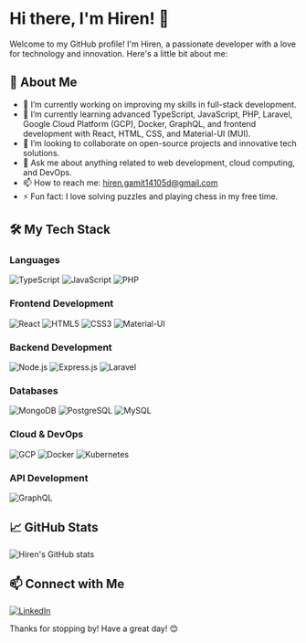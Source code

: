 # Hi there, I'm Hiren! 👋

Welcome to my GitHub profile! I'm Hiren, a passionate developer with a love for technology and innovation. Here's a little bit about me:

## 🚀 About Me
- 🔭 I’m currently working on improving my skills in full-stack development.
- 🌱 I’m currently learning advanced TypeScript, JavaScript, PHP, Laravel, Google Cloud Platform (GCP), Docker, GraphQL, and frontend development with React, HTML, CSS, and Material-UI (MUI).
- 👯 I’m looking to collaborate on open-source projects and innovative tech solutions.
- 💬 Ask me about anything related to web development, cloud computing, and DevOps.
- 📫 How to reach me: [hiren.gamit14105d@gmail.com](mailto:hiren.gamit14105d@gmail.com)
- ⚡ Fun fact: I love solving puzzles and playing chess in my free time.

## 🛠️ My Tech Stack

### Languages
![TypeScript](https://img.shields.io/badge/-TypeScript-3178C6?style=flat-square&logo=TypeScript&logoColor=white)
![JavaScript](https://img.shields.io/badge/-JavaScript-F7DF1E?style=flat-square&logo=JavaScript&logoColor=black)
![PHP](https://img.shields.io/badge/-PHP-777BB4?style=flat-square&logo=PHP&logoColor=white)

### Frontend Development
![React](https://img.shields.io/badge/-React-61DAFB?style=flat-square&logo=React&logoColor=black)
![HTML5](https://img.shields.io/badge/-HTML5-E34F26?style=flat-square&logo=HTML5&logoColor=white)
![CSS3](https://img.shields.io/badge/-CSS3-1572B6?style=flat-square&logo=CSS3&logoColor=white)
![Material-UI](https://img.shields.io/badge/-Material--UI-0081CB?style=flat-square&logo=Material-UI&logoColor=white)

### Backend Development
![Node.js](https://img.shields.io/badge/-Node.js-339933?style=flat-square&logo=Node.js&logoColor=white)
![Express.js](https://img.shields.io/badge/-Express.js-000000?style=flat-square&logo=Express&logoColor=white)
![Laravel](https://img.shields.io/badge/-Laravel-FF2D20?style=flat-square&logo=Laravel&logoColor=white)

### Databases
![MongoDB](https://img.shields.io/badge/-MongoDB-47A248?style=flat-square&logo=MongoDB&logoColor=white)
![PostgreSQL](https://img.shields.io/badge/-PostgreSQL-336791?style=flat-square&logo=PostgreSQL&logoColor=white)
![MySQL](https://img.shields.io/badge/-MySQL-4479A1?style=flat-square&logo=MySQL&logoColor=white)

### Cloud & DevOps
![GCP](https://img.shields.io/badge/-Google%20Cloud%20Platform-4285F4?style=flat-square&logo=Google%20Cloud&logoColor=white)
![Docker](https://img.shields.io/badge/-Docker-2496ED?style=flat-square&logo=Docker&logoColor=white)
![Kubernetes](https://img.shields.io/badge/-Kubernetes-326CE5?style=flat-square&logo=Kubernetes&logoColor=white)

### API Development
![GraphQL](https://img.shields.io/badge/-GraphQL-E10098?style=flat-square&logo=GraphQL&logoColor=white)

## 📈 GitHub Stats

![Hiren's GitHub stats](https://github-readme-stats.vercel.app/api?username=hirentechie1405&show_icons=true&theme=radical)

## 📫 Connect with Me

[![LinkedIn](https://img.shields.io/badge/-LinkedIn-0077B5?style=flat-square&logo=LinkedIn&logoColor=white)](https://www.linkedin.com/in/hiren-gamit-3a041721a?utm_source=share&utm_campaign=share_via&utm_content=profile&utm_medium=android_app)

Thanks for stopping by! Have a great day! 😊
